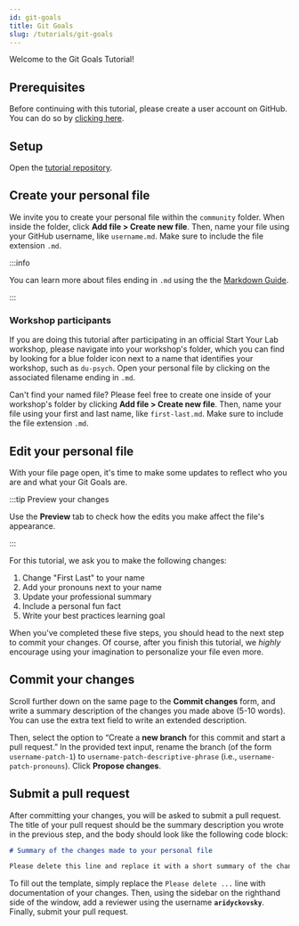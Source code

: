 ```yaml
---
id: git-goals
title: Git Goals
slug: /tutorials/git-goals
---
```


Welcome to the Git Goals Tutorial!

## Prerequisites

<!-- TODO: Need to describe GitHub user account basic conventions -->
Before continuing with this tutorial, please create a user account on GitHub.
You can do so by [clicking here](https://github.com/join).

## Setup

Open the [tutorial repository](https://github.com/startyourlab/git-goals-tutorial).

## Create your personal file

We invite you to create your personal file within the `community` folder.
When inside the folder, click **Add file > Create new file**. Then, name your file
using your GitHub username, like `username.md`. Make sure to include the file
extension `.md`.

:::info

You can learn more about files ending in `.md` using the the [Markdown Guide](https://www.markdownguide.org/).

:::

### Workshop participants

If you are doing this tutorial after participating in an official Start Your Lab workshop, 
please navigate into your workshop's folder, which you can find by looking for a blue
folder icon next to a name that identifies your workshop, such as `du-psych`.
Open your personal file by clicking on the associated filename ending in `.md`.

Can't find your named file? Please feel free to create one inside of your
workshop's folder by clicking **Add file > Create new file**. Then, name your file
using your first and last name, like `first-last.md`. Make sure to include the file
extension `.md`.

## Edit your personal file

With your file page open, it's time to make some updates to reflect who you are
and what your Git Goals are.

:::tip Preview your changes

Use the **Preview** tab to check how the edits you make affect the file's appearance.

:::

For this tutorial, we ask you to make the following changes:

1. Change "First Last" to your name
2. Add your pronouns next to your name
3. Update your professional summary
4. Include a personal fun fact
5. Write your best practices learning goal

When you've completed these five steps, you should head to the next step to commit
your changes. Of course, after you finish this tutorial, we _highly_ encourage using
your imagination to personalize your file even more.

<!-- TODO: Provide suggested next steps/ideas for personalizing -->

## Commit your changes

Scroll further down on the same page to the **Commit changes** form, and write a summary description of 
the changes you made above (5-10 words). You can use the extra text field to write an extended description.

Then, select the option to “Create a **new branch** for this commit and start a pull request.”
In the provided text input, rename the branch (of the form `username-patch-1`) to `username-patch-descriptive-phrase`
(i.e., `username-patch-pronouns`). Click **Propose changes**.

## Submit a pull request

After committing your changes, you will be asked to submit a pull request.
The title of your pull request should be the summary description you wrote in the previous step,
and the body should look like the following code block: 

```md
# Summary of the changes made to your personal file

Please delete this line and replace it with a short summary of the changes made to your personal file.

```

To fill out the template, simply replace the `Please delete ...` line with documentation of your changes.
Then, using the sidebar on the righthand side of the window, add a reviewer using the username **`aridyckovsky`**.
Finally, submit your pull request.

<!-- TODO: What happens after pull request submitted -->

